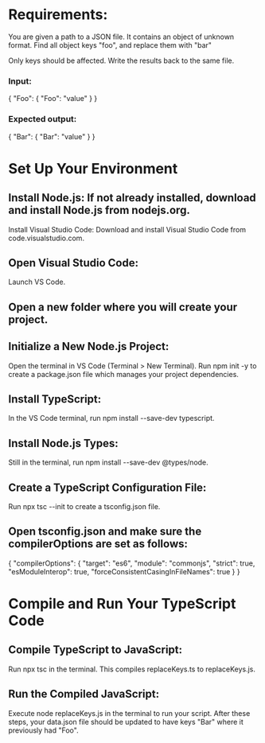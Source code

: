 # Requirements:
You are given a path to a JSON file. It contains an object of unknown format.
Find all object keys "foo", and replace them with "bar"
 
Only keys should be affected. Write the results back to the same file.

### Input:
{
"Foo": {
"Foo": "value"
}
}
 
### Expected output:
 
{
"Bar": {
"Bar": "value"
}
}

# Set Up Your Environment
## Install Node.js: If not already installed, download and install Node.js from nodejs.org.
Install Visual Studio Code: Download and install Visual Studio Code from code.visualstudio.com.
## Open Visual Studio Code:
Launch VS Code.
## Open a new folder where you will create your project.
## Initialize a New Node.js Project:
Open the terminal in VS Code (Terminal > New Terminal).
Run npm init -y to create a package.json file which manages your project dependencies.
## Install TypeScript:
In the VS Code terminal, run npm install --save-dev typescript.
## Install Node.js Types:
Still in the terminal, run npm install --save-dev @types/node.
## Create a TypeScript Configuration File:
Run npx tsc --init to create a tsconfig.json file.
## Open tsconfig.json and make sure the compilerOptions are set as follows:
{
  "compilerOptions": {
    "target": "es6",
    "module": "commonjs",
    "strict": true,
    "esModuleInterop": true,
    "forceConsistentCasingInFileNames": true
  }
}

# Compile and Run Your TypeScript Code
## Compile TypeScript to JavaScript:
Run npx tsc in the terminal. This compiles replaceKeys.ts to replaceKeys.js.
## Run the Compiled JavaScript:
Execute node replaceKeys.js in the terminal to run your script.
After these steps, your data.json file should be updated to have keys "Bar" where it previously had "Foo".
